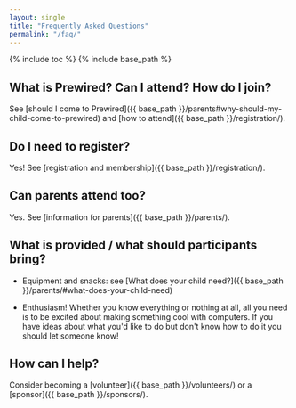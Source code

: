 ```yaml
---
layout: single
title: "Frequently Asked Questions"
permalink: "/faq/"
---
```

{% include toc %}
{% include base_path %}

## What is Prewired? Can I attend? How do I join?

See [should I come to Prewired]({{ base_path }}/parents#why-should-my-child-come-to-prewired) and [how to attend]({{ base_path }}/registration/).

## Do I need to register?

Yes! See [registration and membership]({{ base_path }}/registration/).

<!-- ## When is Prewired?

5.30&ndash;7.30 pm, every Wednesday during school term time.

## Where is Prewired?

[CodeBase](http://thisiscodebase.com), 38 Castle Terrace, Edinburgh EH3 9DZ (see [map](https://www.google.co.uk/maps/place/CodeBase/@55.946414,-3.200923,15z/data=!4m2!3m1!1s0x0:0x5727e05b4321b9f6?sa=X&ei=wNayVLb3KsLP7QbmmYGIBA&ved=0CHQQ_BIwDg)). There  is some metered parking nearby, but no free parking. -->

## Can parents attend too?

Yes. See [information for parents]({{ base_path }}/parents/).

## What is provided / what should participants bring?

* Equipment and snacks: see [What does your child need?]({{ base_path }}/parents/#what-does-your-child-need)

* Enthusiasm! Whether you know everything or nothing at all, all you need is to be excited about making something cool with computers. If you have ideas about what you'd like to do but don't know how to do it you should let someone know!

## How can I help?

Consider becoming a [volunteer]({{ base_path }}/volunteers/) or a [sponsor]({{ base_path }}/sponsors/).

<!-- ## How is Prewired organised / structured?

Prewired is a loose-knit group run by volunteers on a low budget. 


We're in the process of becoming an SCIO with a board. If you're interested in talking to us about this, or getting involved with the organisation process, please get in touch! -->